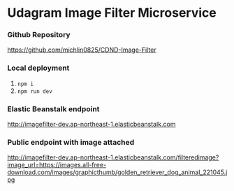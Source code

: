 # Udagram Image Filter Microservice

### Github Repository

https://github.com/michlin0825/CDND-Image-Filter

### Local deployment

1. `npm i`
2. `npm run dev`

### Elastic Beanstalk endpoint

http://imagefilter-dev.ap-northeast-1.elasticbeanstalk.com

### Public endpoint with image attached

http://imagefilter-dev.ap-northeast-1.elasticbeanstalk.com/filteredimage?image_url=https://images.all-free-download.com/images/graphicthumb/golden_retriever_dog_animal_221045.jpg

